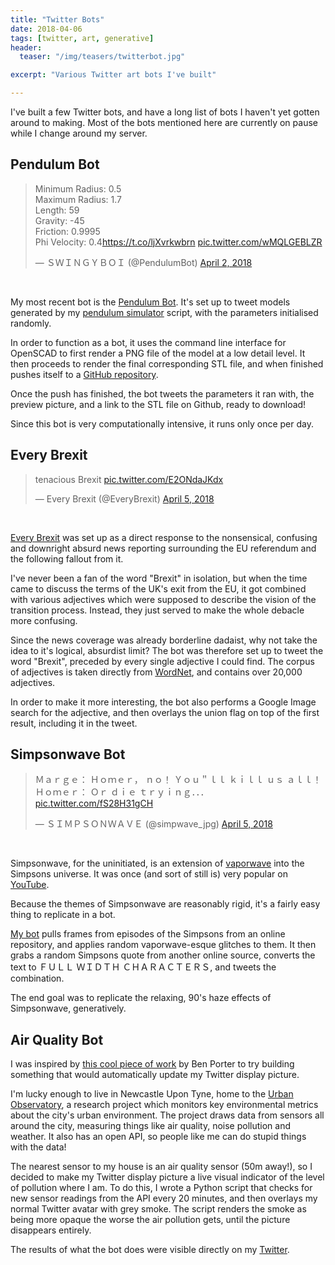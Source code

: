 ```yaml
---
title: "Twitter Bots"
date: 2018-04-06
tags: [twitter, art, generative]
header:
  teaser: "/img/teasers/twitterbot.jpg"

excerpt: "Various Twitter art bots I've built"

---
```


I've built a few Twitter bots, and have a long list of bots I haven't yet gotten around to making. Most of the bots mentioned here are currently on pause while I change around my server.

## Pendulum Bot

<html><blockquote class="twitter-tweet" data-lang="en"><p lang="en" dir="ltr">Minimum Radius: 0.5<br>Maximum Radius: 1.7<br>Length: 59<br>Gravity: -45<br>Friction: 0.9995<br>Phi Velocity: 0.4<a href="https://t.co/ljXvrkwbrn">https://t.co/ljXvrkwbrn</a> <a href="https://t.co/wMQLGEBLZR">pic.twitter.com/wMQLGEBLZR</a></p>&mdash; ＳＷＩＮＧＹＢＯＩ (@PendulumBot) <a href="https://twitter.com/PendulumBot/status/980753903259176961?ref_src=twsrc%5Etfw">April 2, 2018</a></blockquote>
<script async src="https://platform.twitter.com/widgets.js" charset="utf-8"></script><br>
</html>

My most recent bot is the [Pendulum Bot](https://twitter.com/PendulumBot).
It's set up to tweet models generated by my [pendulum simulator](/pendulum-bowl) script, with the parameters initialised randomly.

In order to function as a bot, it uses the command line interface for OpenSCAD to first render a PNG file of the model at a low detail level. It then proceeds to render the final corresponding STL file, and when finished pushes itself to a [GitHub repository](https://github.com/walkerdanny/PendulumBot/).

Once the push has finished, the bot tweets the parameters it ran with, the preview picture, and a link to the STL file on Github, ready to download!

Since this bot is very computationally intensive, it runs only once per day.

## Every Brexit

<html><blockquote class="twitter-tweet" data-lang="en"><p lang="es" dir="ltr">tenacious Brexit <a href="https://t.co/E2ONdaJKdx">pic.twitter.com/E2ONdaJKdx</a></p>&mdash; Every Brexit (@EveryBrexit) <a href="https://twitter.com/EveryBrexit/status/981788537371504642?ref_src=twsrc%5Etfw">April 5, 2018</a></blockquote>
<script async src="https://platform.twitter.com/widgets.js" charset="utf-8"></script><br>
</html>

[Every Brexit](https://twitter.com/EveryBrexit) was set up as a direct response to the nonsensical, confusing and downright absurd news reporting surrounding the EU referendum and the following fallout from it.

I've never been a fan of the word "Brexit" in isolation, but when the time came to discuss the terms of the UK's exit from the EU, it got combined with various adjectives which were supposed to describe the vision of the transition process. Instead, they just served to make the whole debacle more confusing.

Since the news coverage was already borderline dadaist, why not take the idea to it's logical, absurdist limit? The bot was therefore set up to tweet the word "Brexit", preceded by every single adjective I could find. The corpus of adjectives is taken directly from [WordNet](https://wordnet.princeton.edu/), and contains over 20,000 adjectives.

In order to make it more interesting, the bot also performs a Google Image search for the adjective, and then overlays the union flag on top of the first result, including it in the tweet.

## Simpsonwave Bot

<html>
<blockquote class="twitter-tweet" data-lang="en"><p lang="en" dir="ltr">Ｍａｒｇｅ： Ｈｏｍｅｒ， ｎｏ！ Ｙｏｕ＂ｌｌ ｋｉｌｌ ｕｓ ａｌｌ！ Ｈｏｍｅｒ： Ｏｒ ｄｉｅ ｔｒｙｉｎｇ．．． <a href="https://t.co/fS28H31gCH">pic.twitter.com/fS28H31gCH</a></p>&mdash; ＳＩＭＰＳＯＮＷＡＶＥ (@simpwave_jpg) <a href="https://twitter.com/simpwave_jpg/status/981976540161478656?ref_src=twsrc%5Etfw">April 5, 2018</a></blockquote>
<script async src="https://platform.twitter.com/widgets.js" charset="utf-8"></script><br>
</html>

Simpsonwave, for the uninitiated, is an extension of [vaporwave](https://en.wikipedia.org/wiki/Vaporwave) into the Simpsons universe. It was once (and sort of still is) very popular on [YouTube](https://www.youtube.com/watch?v=rTfa-9aCTYg).

Because the themes of Simpsonwave are reasonably rigid, it's a fairly easy thing to replicate in a bot.

[My bot](https://twitter.com/simpwave_jpg) pulls frames from episodes of the Simpsons from an online repository, and applies random vaporwave-esque glitches to them. It then grabs a random Simpsons quote from another online source, converts the text to ＦＵＬＬ ＷＩＤＴＨ ＣＨＡＲＡＣＴＥＲＳ, and tweets the combination.

The end goal was to replicate the relaxing, 90's haze effects of Simpsonwave, generatively.

## Air Quality Bot

I was inspired by [this cool piece of work](https://twitter.com/eigenbom/status/969150969853362176) by Ben Porter to try building something that would automatically update my Twitter display picture.

I'm lucky enough to live in Newcastle Upon Tyne, home to the [Urban Observatory](http://uoweb1.ncl.ac.uk/), a research project which monitors key environmental metrics about the city's urban environment. The project draws data from sensors all around the city, measuring things like air quality, noise pollution and weather. It also has an open API, so people like me can do stupid things with the data!

The nearest sensor to my house is an air quality sensor (50m away!), so I decided to make my Twitter display picture a live visual indicator of the level of pollution where I am. To do this, I wrote a Python script that checks for new sensor readings from the API every 20 minutes, and then overlays my normal Twitter avatar with grey smoke. The script renders the smoke as being more opaque the worse the air pollution gets, until the picture disappears entirely.

The results of what the bot does were visible directly on my [Twitter](https://twitter.com/walkerdanny).
